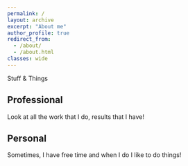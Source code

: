 ```yaml
---
permalink: /
layout: archive
excerpt: "About me"
author_profile: true
redirect_from: 
  - /about/
  - /about.html
classes: wide
---
```

Stuff & Things

## Professional

Look at all the work that I do, results that I have! 


## Personal
Sometimes, I have free time and when I do I like to do things!
